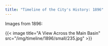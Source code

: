 ```yaml
---
title: "Timeline of the City's History: 1896"
---
```

Images from 1896:

{{< image title="A View Across the Main Basin" src="/img/timeline/1896/small/235.jpg" >}}